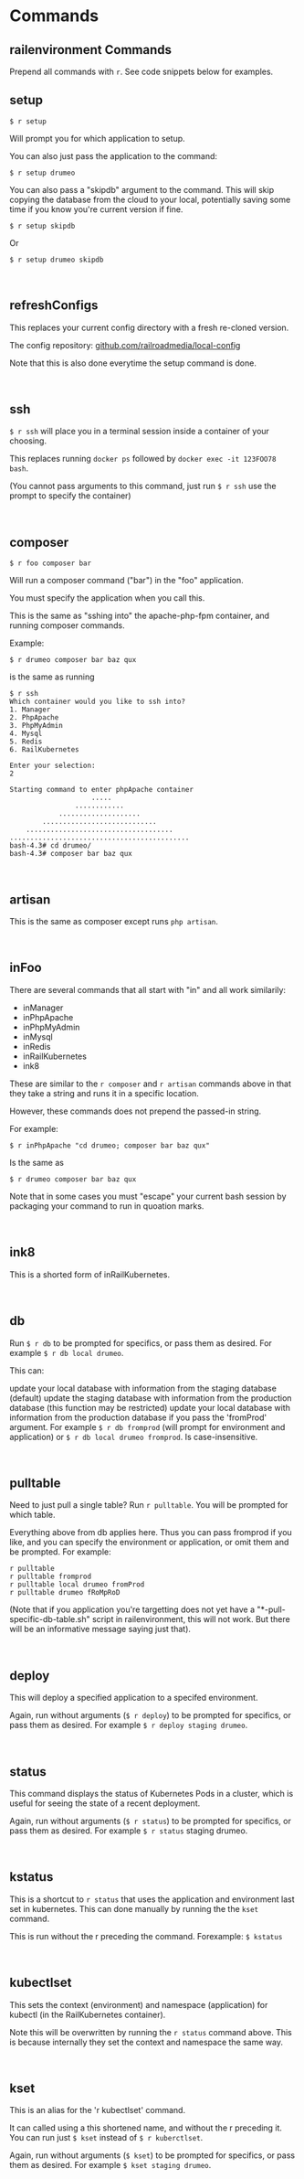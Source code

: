 Commands
=

railenvironment Commands
-

Prepend all commands with `r`. See code snippets below for examples.


**setup**
-
`$ r setup`

Will prompt you for which application to setup.

You can also just pass the application to the command:

`$ r setup drumeo`

You can also pass a "skipdb" argument to the command. This will skip copying the database from the cloud to your local, potentially saving some time if you know you're current version if fine.

`$ r setup skipdb`

Or

`$ r setup drumeo skipdb`

<br>

**refreshConfigs**
-
This replaces your current config directory with a fresh re-cloned version.

The config repository: [github.com/railroadmedia/local-config](https://github.com/railroadmedia/local-config)

Note that this is also done everytime the setup command is done.

<br>

**ssh**
-
`$ r ssh` will place you in a terminal session inside a container of your choosing.

This replaces running `docker ps` followed by `docker exec -it 123FOO78 bash`.

(You cannot pass arguments to this command, just run `$ r ssh` use the prompt to specify the container)

<br>

**composer**
-
`$ r foo composer bar`

Will run a composer command ("bar") in the "foo" application.

You must specify the application when you call this.

This is the same as "sshing into" the apache-php-fpm container, and running composer commands.

Example:

`$ r drumeo composer bar baz qux`

is the same as running

    $ r ssh
    Which container would you like to ssh into?
    1. Manager
    2. PhpApache
    3. PhpMyAdmin
    4. Mysql
    5. Redis
    6. RailKubernetes

    Enter your selection:
    2

    Starting command to enter phpApache container
                        .....
                    ............
                ....................
            ............................
        ....................................
    ............................................
    bash-4.3# cd drumeo/
    bash-4.3# composer bar baz qux


<br>

**artisan**
-
This is the same as composer except runs `php artisan`.

<br>

**inFoo**
-
There are several commands that all start with "in" and all work similarily:

-   inManager
-   inPhpApache
-   inPhpMyAdmin
-   inMysql
-   inRedis
-   inRailKubernetes
-   ink8

These are similar to the `r composer` and `r artisan` commands above in that they take a string and runs it in a specific location.

However, these commands does not prepend the passed-in string.

For example:

`$ r inPhpApache "cd drumeo; composer bar baz qux"`

Is the same as

`$ r drumeo composer bar baz qux`

Note that in some cases you must "escape" your current bash session by packaging your command to run in quoation marks.

<br>

ink8
-
This is a shorted form of inRailKubernetes.

<br>

**db**
-
Run `$ r db` to be prompted for specifics, or pass them as desired. For example `$ r db local drumeo`.

This can:

update your local database with information from the staging database (default)
update the staging database with information from the production database (this function may be restricted)
update your local database with information from the production database if you pass the 'fromProd' argument. For example `$ r db fromprod` (will prompt for environment and application) or `$ r db local drumeo fromprod`. Is case-insensitive.

<br>

pulltable
-
Need to just pull a single table? Run `r pulltable`. You will be prompted for which table.

Everything above from db applies here. Thus you can pass fromprod if you like, and you can specify the environment or application, or omit them and be prompted. For example:

`r pulltable`<br>
`r pulltable fromprod`<br>
`r pulltable local drumeo fromProd`<br>
`r pulltable drumeo fRoMpRoD`<br>

(Note that if you application you're targetting does not yet have a "*-pull-specific-db-table.sh" script in railenvironment, this will not work. But there will be an informative message saying just that).

<br>

**deploy**
-
This will deploy a specified application to a specifed environment.

Again, run without arguments (`$ r deploy`) to be prompted for specifics, or pass them as desired. For example `$ r deploy staging drumeo`.

<br>

**status**
-
This command displays the status of Kubernetes Pods in a cluster, which is useful for seeing the state of a recent deployment.

Again, run without arguments (`$ r status`) to be prompted for specifics, or pass them as desired. For example `$ r status` staging drumeo.

<br>

kstatus
-
This is a shortcut to `r status` that uses the application and environment last set in kubernetes. This can done manually by running the the `kset` command.

This is run without the r preceding the command. Forexample: `$ kstatus`

<br>

**kubectlset**
-
This sets the context (environment) and namespace (application) for kubectl (in the RailKubernetes container).

Note this will be overwritten by running the `r status` command above. This is because internally they set the context and namespace the same way.

<br>

kset
-
This is an alias for the 'r kubectlset' command.

It can called using a this shortened name, and without the r preceding it. You can run just `$ kset` instead of `$ r kuberctlset`.

Again, run without arguments (`$ kset`) to be prompted for specifics, or pass them as desired. For example `$ kset staging drumeo`.